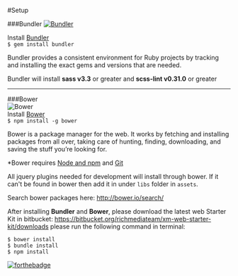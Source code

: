 #Setup

###Bundler
[![Bundler](http://www.fastly.com/img/open_source/gembundler.png)](http://bundler.io/)

Install [Bundler](http://bundler.io/)  
`$ gem install bundler`  

Bundler provides a consistent environment for Ruby projects by tracking and installing the exact gems and versions that are needed.   

Bundler will install **sass v3.3** or greater and **scss-lint v0.31.0** or greater  
  
---

###Bower  
![Bower](http://public2.bemyapp.com/media//wp-content/uploads/2014/04/bower_logo.png "Bower")  
Install [Bower](http://bower.io/)  
`$ npm install -g bower`  
  
Bower is a package manager for the web. It works by fetching and installing packages from all over, taking care of hunting, finding, downloading, and saving the stuff you’re looking for.

*Bower requires [Node and npm](http://nodejs.org/) and [Git](http://git-scm.org/)

All jquery plugins needed for development will install through bower. If it can't be found in bower then add it in under `libs` folder in `assets`.
  
Search bower packages here: <http://bower.io/search/>
  
  
After installing **Bundler** and **Bower**, please download the latest web Starter Kit in bitbucket:
<https://bitbucket.org/richmediateam/xm-web-starter-kit/downloads> please run the following command in terminal:  

```
$ bower install
$ bundle install  
$ npm install
```


[![forthebadge](http://forthebadge.com/badges/built-with-love.svg)](http://forthebadge.com)
